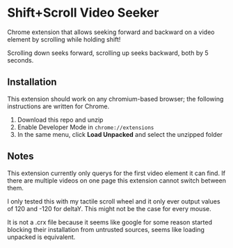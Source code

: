 # Shift+Scroll Video Seeker
Chrome extension that allows seeking forward and backward on a video element by scrolling while holding shift!

Scrolling down seeks forward, scrolling up seeks backward, both by 5 seconds.

## Installation
This extension should work on any chromium-based browser; the following instructions are written for Chrome.

1. Download this repo and unzip
2. Enable Developer Mode in `chrome://extensions`
3. In the same menu, click **Load Unpacked** and select the unzipped folder 

## Notes
This extension currently only querys for the first video element it can find. If there are multiple videos on one page this extension cannot switch between them.

I only tested this with my tactile scroll wheel and it only ever output values of 120 and -120 for deltaY. This might not be the case for every mouse.

It is not a .crx file because it seems like google for some reason started blocking their installation from untrusted sources, seems like loading unpacked is equivalent. 
